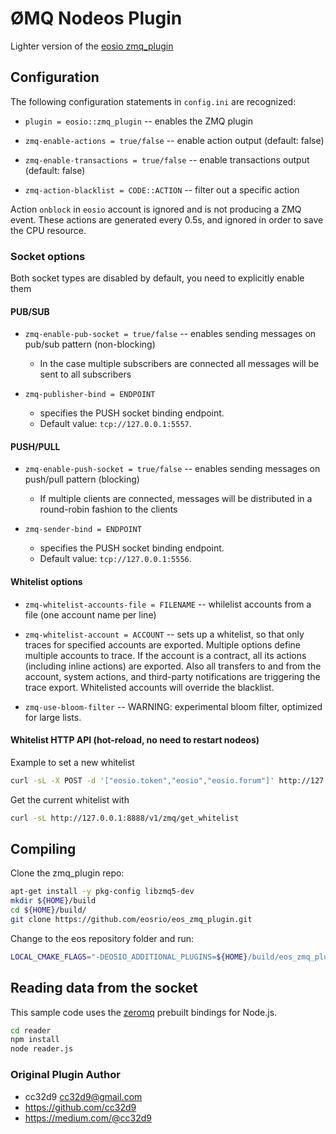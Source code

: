 # ØMQ Nodeos Plugin

Lighter version of the [eosio zmq_plugin](https://github.com/cc32d9/eos_zmq_plugin)

## Configuration

The following configuration statements in `config.ini` are recognized:

* `plugin = eosio::zmq_plugin` -- enables the ZMQ plugin

* `zmq-enable-actions = true/false` -- enable action output (default: false)

* `zmq-enable-transactions = true/false` -- enable transactions output (default: false)

* `zmq-action-blacklist = CODE::ACTION` -- filter out a specific action

Action `onblock` in `eosio` account is ignored and is not producing a
ZMQ event. These actions are generated every 0.5s, and ignored in order
to save the CPU resource.

### Socket options

Both socket types are disabled by default, you need to explicitly enable them

#### PUB/SUB

* `zmq-enable-pub-socket = true/false` --  enables sending messages on pub/sub pattern (non-blocking)
	- In the case multiple subscribers are connected all messages will be sent to all subscribers

* `zmq-publisher-bind = ENDPOINT`
	- specifies the PUSH socket binding endpoint.
	- Default value: `tcp://127.0.0.1:5557`.

#### PUSH/PULL

* `zmq-enable-push-socket = true/false` -- enables sending messages on push/pull pattern (blocking)
	- If multiple clients are connected, messages will be distributed in a round-robin fashion to the clients

* `zmq-sender-bind = ENDPOINT`
	- specifies the PUSH socket binding endpoint.
	- Default value: `tcp://127.0.0.1:5556`.

#### Whitelist options

* `zmq-whitelist-accounts-file = FILENAME` -- whilelist accounts from a file (one account name per line)

* `zmq-whitelist-account = ACCOUNT` -- sets up a whitelist, so that only traces for specified accounts are exported. Multiple options define multiple accounts to trace. If the account is a contract, all its actions (including inline actions) are exported. Also all transfers to and from the account, system actions, and third-party notifications are triggering the trace export. Whitelisted accounts will override the blacklist.

* `zmq-use-bloom-filter` -- WARNING: experimental bloom filter, optimized for large lists.

#### Whitelist HTTP API (hot-reload, no need to restart nodeos)

Example to set a new whitelist
```bash
curl -sL -X POST -d '["eosio.token","eosio","eosio.forum"]' http://127.0.0.1:8888/v1/zmq/set_whitelist
```

Get the current whitelist with
```bash
curl -sL http://127.0.0.1:8888/v1/zmq/get_whitelist
```

## Compiling

Clone the zmq_plugin repo:
```bash
apt-get install -y pkg-config libzmq5-dev
mkdir ${HOME}/build
cd ${HOME}/build/
git clone https://github.com/eosrio/eos_zmq_plugin.git
```

Change to the eos repository folder and run:
```bash
LOCAL_CMAKE_FLAGS="-DEOSIO_ADDITIONAL_PLUGINS=${HOME}/build/eos_zmq_plugin" ./eosio_build.sh
```

## Reading data from the socket

This sample code uses the [zeromq](https://github.com/zeromq/zeromq.js/) prebuilt bindings for Node.js.

```bash
cd reader
npm install
node reader.js
```

### Original Plugin Author

* cc32d9 <cc32d9@gmail.com>
* https://github.com/cc32d9
* https://medium.com/@cc32d9
